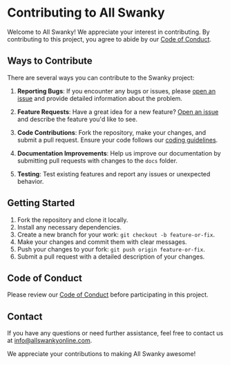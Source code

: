 # Contributing to All Swanky 

Welcome to All Swanky! We appreciate your interest in contributing. By contributing to this project, you agree to abide by our [Code of Conduct](https://github.com/All-Swanky/Digital-Marketing/blob/main/CODE_OF_CONDUCT.md).

## Ways to Contribute

There are several ways you can contribute to the Swanky project:

1. **Reporting Bugs**: If you encounter any bugs or issues, please [open an issue](https://github.com/All-Swanky/Digital-Marketing/issues) and provide detailed information about the problem.

2. **Feature Requests**: Have a great idea for a new feature? [Open an issue](https://github.com/All-Swanky/Digital-Marketing/issues) and describe the feature you'd like to see.

3. **Code Contributions**: Fork the repository, make your changes, and submit a pull request. Ensure your code follows our [coding guidelines](link-to-coding-guidelines.md).

4. **Documentation Improvements**: Help us improve our documentation by submitting pull requests with changes to the `docs` folder.

5. **Testing**: Test existing features and report any issues or unexpected behavior.

## Getting Started

1. Fork the repository and clone it locally.
2. Install any necessary dependencies.
3. Create a new branch for your work: `git checkout -b feature-or-fix`.
4. Make your changes and commit them with clear messages.
5. Push your changes to your fork: `git push origin feature-or-fix`.
6. Submit a pull request with a detailed description of your changes.

## Code of Conduct

Please review our [Code of Conduct](https://github.com/All-Swanky/Digital-Marketing/blob/main/CODE_OF_CONDUCT.md) before participating in this project.

## Contact

If you have any questions or need further assistance, feel free to contact us at [info@allswankyonline.com](mailto:info@allswankyonline.com).

We appreciate your contributions to making All Swanky awesome!
